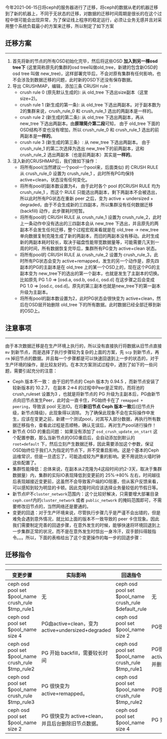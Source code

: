 今年2021-06-15日将ceph的服务器进行了迁移，将ceph的数据从老的机器迁移到了新的机器上，不同于无状态的迁移，对数据的迁移时间周期是很长的在这个过程中很可能会出现异常，为了保证线上程序的稳定运行，必须让业务无感并且对采用整个系统负载最小的方案来迁移，所以制定了如下方案

## 迁移方案

------

1. 首先将新的节点的所有OSD初始化完毕，然后将这些OSD **加入到另一棵osd tree下** (这里简称原先的集群的osd tree叫做old_tree，新建的包含新OSD的 osd tree 叫做 new_tree)，这样部署完毕后，不会对原有集群有任何影响，也不会涉及到数据迁移的问题，此时新的OSD下还没有保存数据。
2. 导出 CRUSHMAP，编辑，添加三条 CRUSH rule：
   - crush rule 0 (原先默认生成的): 从 old_tree 下选出size副本（这里size=2)。
   - crush rule 1 (新生成的第一条): 从 old_tree 下选出两副本。对于副本数为2的集群来说，crush_rule_0 和 crush_rule_1 选出的两副本是一样的。
   - crush rule 2 (新生成的第二条): 从 old_tree 下选出两副本，再从 new_tree 下选出两副本。由**原理简介第二段**可知， 由于 old_tree 下面的 OSD结构不变也没有增加，所以 crush_rule_0 和 crush_rule_1 选出的前两副本是**一样的**。
   - crush rule 3 (新生成的第三条）: 从 new_tree 下选出两副本。 由于crush_rule_1 的第二次选择为选出 new_tree下的前两副本，这和 crush_rule_2 选出两副本（也是前两副本）其实是**一样的**。
3. 注入新的CRUSHMAP后，我们做如下操作：
   - 将所有pool(当然建议一个pool一个pool来，后面类似) 的 CRUSH RULE 从 crush_rule_0 设置为 crush_rule_1 ，此时所有PG均保持active+clean，状态没有任何变化。
   - 将所有pool的副本数设置为4， 由于此时各个 pool 的CRUSH RULE 均为 crush_rule_1 ，而这个 RULE 只能选出两副本，剩下两副本不会被选出，所以此时所有PG状态在重新 peer 之后，变为 active + undersized + degraded，由于不会生成新的三四副本，所以集群没有任何数据迁移(backfill) 动作，此步骤耗时短暂。
   - 将所有pool的 CRUSH RULE 从 crush_rule_1 设置为 crush_rule_2，此时上一条动作中没有选出的三四副本会从 new_tree 下选出，并且原先的两副本不会发生任何迁移，整个过程宏观来看就是在 old_tree -> new_tree 单向数据复制克隆生成了新的两副本，而旧的两副本没有移动。此时生成新的两副本耗时较长，取决于磁盘性能带宽数据量等，可能需要几天到一周的时间，所有数据恢复完毕后，集群所有PG变为 active+clean 状态。
   - 将所有pool的 CRUSH RULE 从 crush_rule_2 设置为 crush_rule_3，此时所有PG状态会变为 active+remapped，发生的另一个动作是，原先四副本的PG的主副本是在 old_tree 上的某一个OSD上的，现在这个PG的主副本变为 new_tree下的选出的第一个副本，也就是发生了主副本的切换。比如原先 PG 1.0 => [osd.a, osd.b, osd.c, osd.d] 在这步骤之后会变成 PG 1.0 => [osd.c, osd.d]。原先的第三副本也就是new_tree下的第一副本升级为主副本。
   - 将所有pool的副本数设置为2，此时PG状态会很快变为 active+clean，然后在OSD层开始删除 old_tree 下的所有数据。此时数据已经全部迁移到新的OSD上。

## 注意事项

------



由于本次数据迁移是在生产环境上执行的，所以没有直接执行将数据从旧节点直接 `mv` 到新节点，而是选择了执行步骤较为复杂的上面的方案，先 `scp` 到新节点，再 `rm` 掉旧节点的数据。并且每一个步骤都是可以快速回退到上一步的状态的，对于生产环境的操作，是比较友好的。在本次方案测试过程中，遇到了如下的一些问题，需要引起充分的注意：

- Ceph 版本不一致： 由于旧的节点的 Ceph 版本为 0.94.5 ，而新节点安装了较新版本的 10.2.7， 在副本 2=>4 的过程中Peer是正常的，而将池的crush_ruleset 设置为3 ，也就是将新节点的 PG 升级为主副本后，PG由新节点向旧节点发生Peer，此时会一直卡住，PG始终卡在了 `remapped + peering`，导致该 pool 无法IO。在将**新旧节点 Ceph 版本一致**后(旧节点升级，新节点降级)，此现象得以消除。 为了确保此现象不会在实际操作中发生，应该在变更之前，新建一个测试pool，对其写入部分数据，再执行所有数据迁移指令，查看此过程是否顺畅，确认无误后，再对生产pool进行操作！
- 新节点 OSD 的重启问题： 如果没有添加了 `osd_crush_update_on_start` 这个配置参数，那么当新节点的OSD重启后，会自动添加到默认的 `root=default` 下，然后立刻产生数据迁移，因此需要添加这个参数，保证OSD始终位于我们人为指定的节点下，并不受重启影响。这是个基本的Ceph运维常识，但是一旦遗忘了，可能造成较为严重的影响。更不用说防火墙时钟这些配置了。
- 集群性能降低：总体来说，在副本从2克隆为4这段时间(约2-3天，取决于集群数据量）内，集群的实际IO表现降低到变更前的 25%->80% 左右，时间越往后表现越接近变更前，这虽然不会导致客户端的IO阻塞，但从客户反馈来看，可以感知到较为明显的卡顿。因此克隆时间应该选择业务量较低的节假日等。
- 新节点IP不`cluster_network`范围内：这个比较好解决，只需要增大部署目录`ceph.conf`内的`cluster_network` 或者 `public_network` 的掩码范围即可，不需要修改旧节点的，当然网络还是要通的。
- 变更的回退：对于生产环境来说，尽管执行步骤几乎是严谨不会出错的，但是难免会遇到意外情况，就比如上面的版本不一致导致的 peer 卡住现象。因此我们需要制定完善的回退步骤，在意外发生的时候，能够快速将环境回退到上一步集群正常的状况，而不是在意外发生时惊出一身冷汗，双手颤抖得敲指令。。。所以，下面的表格给出了这个变更操作的每一步的回退步骤：

## 迁移指令

------

| 变更步骤                                           | 实际影响                                           | 回退指令                                              | 回退影响                                                     |
| -------------------------------------------------- | -------------------------------------------------- | ----------------------------------------------------- | ------------------------------------------------------------ |
| ceph osd pool set $pool_name crush_rule $tmp_rule1 | 无                                                 | ceph osd pool set $pool_name crush_rule $default_rule | 无                                                           |
| ceph osd pool set $pool_name size 4                | PG由active+clean，变为 active+undersized+degraded  | ceph osd pool set $pool_name size 2                   | PG很快恢复active+clean                                       |
| ceph osd pool set $pool_name crush_rule $tmp_rule2 | PG 开始 backfill，需要较长时间                     | ceph osd pool set $pool_name crush_rule $tmp_rule1    | PG很快恢复到active+undersized+degraded，并删除在新节点生成的数据。 |
| ceph osd pool set $pool_name crush_rule $tmp_rule3 | PG 很快变为 active+remapped。                      | ceph osd pool set $pool_name crush_rule $tmp_rule2    | PG很快恢复到 active+clean                                    |
| ceph osd pool set $pool_name size 2                | PG 很快变为 active+clean，并且后台删除旧节点数据。 | ceph osd pool set $pool_name size 4                   | PG 变为active+remapped。                                     |